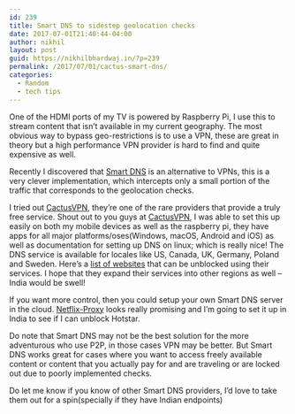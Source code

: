 ```yaml
---
id: 239
title: Smart DNS to sidestep geolocation checks
date: 2017-07-01T21:40:44-04:00
author: nikhil
layout: post
guid: https://nikhilbhardwaj.in/?p=239
permalink: /2017/07/01/cactus-smart-dns/
categories:
  - Random
  - tech tips
---
```

One of the HDMI ports of my TV is powered by Raspberry Pi, I use this to stream content that isn&#8217;t available in my current geography. The most obvious way to bypass geo-restrictions is to use a VPN, these are great in theory but a high performance VPN provider is hard to find and quite expensive as well.

Recently I discovered that [Smart DNS](https://en.wikipedia.org/wiki/Smart_DNS_proxy_server) is an alternative to VPNs, this is a very clever implementation, which intercepts only a small portion of the traffic that corresponds to the geolocation checks.

I tried out [CactusVPN](https://www.cactusvpn.com/free-smart-dns/), they&#8217;re one of the rare providers that provide a truly free service. Shout out to you guys at [CactusVPN](https://www.cactusvpn.com/free-smart-dns-trial/), I was able to set this up easily on both my mobile devices as well as the raspberry pi, they have apps for all major platforms/oses(Windows, macOS, Android and iOS) as well as documentation for setting up DNS on linux; which is really nice! The DNS service is available for locales like US, Canada, UK, Germany, Poland and Sweden. Here&#8217;s a [list of websites](https://www.cactusvpn.com/smart-dns/unblocked-websites/) that can be unblocked using their services. I hope that they expand their services into other regions as well &#8211; India would be swell!

If you want more control, then you could setup your own Smart DNS server in the cloud. [Netflix-Proxy](https://github.com/ab77/netflix-proxy) looks really promising and I&#8217;m going to set it up in India to see if I can unblock Hotstar.

Do note that Smart DNS may not be the best solution for the more adventurous who use P2P, in those cases VPN may be better. But Smart DNS works great for cases where you want to access freely available content or content that you actually pay for and are traveling or are locked out due to poorly implemented checks.

Do let me know if you know of other Smart DNS providers, I&#8217;d love to take them out for a spin(specially if they have Indian endpoints)
